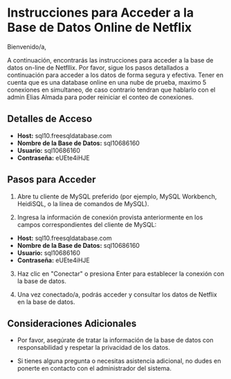 # Instrucciones para Acceder a la Base de Datos Online de Netflix

Bienvenido/a,

A continuación, encontrarás las instrucciones para acceder a la base de datos on-line de Netfllix. Por favor, sigue los pasos detallados a continuación para acceder a los datos de forma segura y efectiva.
Tener en cuenta que es una database online en una nube de prueba, maximo 5 conexiones en simultaneo, de caso contrario tendran que hablarlo con el admin Elias Almada para poder reiniciar el conteo de conexiones.

## Detalles de Acceso

- **Host:** sql10.freesqldatabase.com
- **Nombre de la Base de Datos:** sql10686160
- **Usuario:** sql10686160
- **Contraseña:** eUEte4iHJE

## Pasos para Acceder

1. Abre tu cliente de MySQL preferido (por ejemplo, MySQL Workbench, HeidiSQL, o la línea de comandos de MySQL).

2. Ingresa la información de conexión provista anteriormente en los campos correspondientes del cliente de MySQL:

- **Host:** sql10.freesqldatabase.com
- **Nombre de la Base de Datos:** sql10686160
- **Usuario:** sql10686160
- **Contraseña:** eUEte4iHJE

3. Haz clic en "Conectar" o presiona Enter para establecer la conexión con la base de datos.

4. Una vez conectado/a, podrás acceder y consultar los datos de Netflix en la base de datos.

## Consideraciones Adicionales

- Por favor, asegúrate de tratar la información de la base de datos con responsabilidad y respetar la privacidad de los datos.

- Si tienes alguna pregunta o necesitas asistencia adicional, no dudes en ponerte en contacto con el administrador del sistema.
